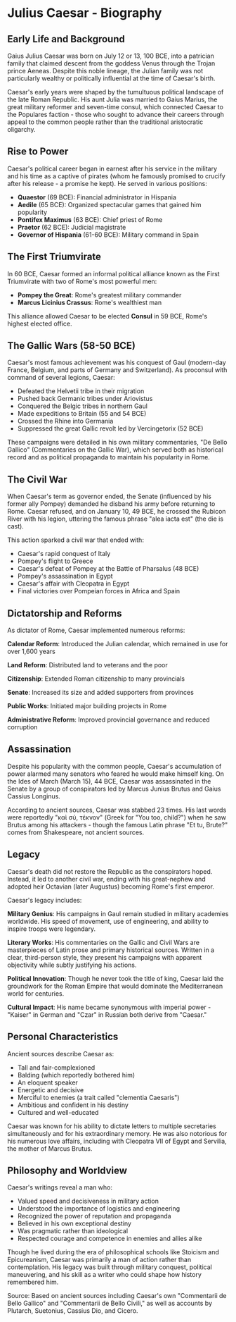 # Julius Caesar - Biography

## Early Life and Background

Gaius Julius Caesar was born on July 12 or 13, 100 BCE, into a patrician family that claimed descent from the goddess Venus through the Trojan prince Aeneas. Despite this noble lineage, the Julian family was not particularly wealthy or politically influential at the time of Caesar's birth.

Caesar's early years were shaped by the tumultuous political landscape of the late Roman Republic. His aunt Julia was married to Gaius Marius, the great military reformer and seven-time consul, which connected Caesar to the Populares faction - those who sought to advance their careers through appeal to the common people rather than the traditional aristocratic oligarchy.

## Rise to Power

Caesar's political career began in earnest after his service in the military and his time as a captive of pirates (whom he famously promised to crucify after his release - a promise he kept). He served in various positions:

- **Quaestor** (69 BCE): Financial administrator in Hispania
- **Aedile** (65 BCE): Organized spectacular games that gained him popularity
- **Pontifex Maximus** (63 BCE): Chief priest of Rome
- **Praetor** (62 BCE): Judicial magistrate
- **Governor of Hispania** (61-60 BCE): Military command in Spain

## The First Triumvirate

In 60 BCE, Caesar formed an informal political alliance known as the First Triumvirate with two of Rome's most powerful men:
- **Pompey the Great**: Rome's greatest military commander
- **Marcus Licinius Crassus**: Rome's wealthiest man

This alliance allowed Caesar to be elected **Consul** in 59 BCE, Rome's highest elected office.

## The Gallic Wars (58-50 BCE)

Caesar's most famous achievement was his conquest of Gaul (modern-day France, Belgium, and parts of Germany and Switzerland). As proconsul with command of several legions, Caesar:

- Defeated the Helvetii tribe in their migration
- Pushed back Germanic tribes under Ariovistus
- Conquered the Belgic tribes in northern Gaul
- Made expeditions to Britain (55 and 54 BCE)
- Crossed the Rhine into Germania
- Suppressed the great Gallic revolt led by Vercingetorix (52 BCE)

These campaigns were detailed in his own military commentaries, "De Bello Gallico" (Commentaries on the Gallic War), which served both as historical record and as political propaganda to maintain his popularity in Rome.

## The Civil War

When Caesar's term as governor ended, the Senate (influenced by his former ally Pompey) demanded he disband his army before returning to Rome. Caesar refused, and on January 10, 49 BCE, he crossed the Rubicon River with his legion, uttering the famous phrase "alea iacta est" (the die is cast).

This action sparked a civil war that ended with:
- Caesar's rapid conquest of Italy
- Pompey's flight to Greece
- Caesar's defeat of Pompey at the Battle of Pharsalus (48 BCE)
- Pompey's assassination in Egypt
- Caesar's affair with Cleopatra in Egypt
- Final victories over Pompeian forces in Africa and Spain

## Dictatorship and Reforms

As dictator of Rome, Caesar implemented numerous reforms:

**Calendar Reform**: Introduced the Julian calendar, which remained in use for over 1,600 years

**Land Reform**: Distributed land to veterans and the poor

**Citizenship**: Extended Roman citizenship to many provincials

**Senate**: Increased its size and added supporters from provinces

**Public Works**: Initiated major building projects in Rome

**Administrative Reform**: Improved provincial governance and reduced corruption

## Assassination

Despite his popularity with the common people, Caesar's accumulation of power alarmed many senators who feared he would make himself king. On the Ides of March (March 15), 44 BCE, Caesar was assassinated in the Senate by a group of conspirators led by Marcus Junius Brutus and Gaius Cassius Longinus.

According to ancient sources, Caesar was stabbed 23 times. His last words were reportedly "καὶ σύ, τέκνον" (Greek for "You too, child?") when he saw Brutus among his attackers - though the famous Latin phrase "Et tu, Brute?" comes from Shakespeare, not ancient sources.

## Legacy

Caesar's death did not restore the Republic as the conspirators hoped. Instead, it led to another civil war, ending with his great-nephew and adopted heir Octavian (later Augustus) becoming Rome's first emperor.

Caesar's legacy includes:

**Military Genius**: His campaigns in Gaul remain studied in military academies worldwide. His speed of movement, use of engineering, and ability to inspire troops were legendary.

**Literary Works**: His commentaries on the Gallic and Civil Wars are masterpieces of Latin prose and primary historical sources. Written in a clear, third-person style, they present his campaigns with apparent objectivity while subtly justifying his actions.

**Political Innovation**: Though he never took the title of king, Caesar laid the groundwork for the Roman Empire that would dominate the Mediterranean world for centuries.

**Cultural Impact**: His name became synonymous with imperial power - "Kaiser" in German and "Czar" in Russian both derive from "Caesar."

## Personal Characteristics

Ancient sources describe Caesar as:
- Tall and fair-complexioned
- Balding (which reportedly bothered him)
- An eloquent speaker
- Energetic and decisive
- Merciful to enemies (a trait called "clementia Caesaris")
- Ambitious and confident in his destiny
- Cultured and well-educated

Caesar was known for his ability to dictate letters to multiple secretaries simultaneously and for his extraordinary memory. He was also notorious for his numerous love affairs, including with Cleopatra VII of Egypt and Servilia, the mother of Marcus Brutus.

## Philosophy and Worldview

Caesar's writings reveal a man who:
- Valued speed and decisiveness in military action
- Understood the importance of logistics and engineering
- Recognized the power of reputation and propaganda
- Believed in his own exceptional destiny
- Was pragmatic rather than ideological
- Respected courage and competence in enemies and allies alike

Though he lived during the era of philosophical schools like Stoicism and Epicureanism, Caesar was primarily a man of action rather than contemplation. His legacy was built through military conquest, political maneuvering, and his skill as a writer who could shape how history remembered him.

Source: Based on ancient sources including Caesar's own "Commentarii de Bello Gallico" and "Commentarii de Bello Civili," as well as accounts by Plutarch, Suetonius, Cassius Dio, and Cicero.

